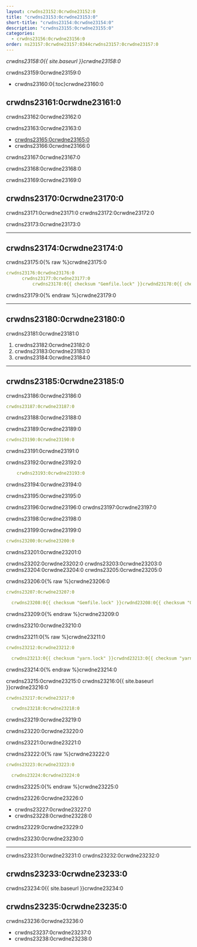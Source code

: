 ```yaml
---
layout: crwdns23152:0crwdne23152:0
title: "crwdns23153:0crwdne23153:0"
short-title: "crwdns23154:0crwdne23154:0"
description: "crwdns23155:0crwdne23155:0"
categories:
  - crwdns23156:0crwdne23156:0
order: ns23157:0crwdne23157:0344crwdns23157:0crwdne23157:0
---
```

*crwdns23158:0{{ site.baseurl }}crwdne23158:0*

crwdns23159:0crwdne23159:0

* crwdns23160:0{:toc}crwdne23160:0

## crwdns23161:0crwdne23161:0

crwdns23162:0crwdne23162:0

crwdns23163:0crwdne23163:0

* <a href="crwdns23164:0crwdne23164:0" target="_blank">crwdns23165:0crwdne23165:0</a>
* crwdns23166:0crwdne23166:0

crwdns23167:0crwdne23167:0

crwdns23168:0crwdne23168:0

crwdns23169:0crwdne23169:0

## crwdns23170:0crwdne23170:0

crwdns23171:0crwdne23171:0 crwdns23172:0crwdne23172:0

crwdns23173:0crwdne23173:0

* * *

## crwdns23174:0crwdne23174:0

crwdns23175:0{% raw %}crwdne23175:0

```yaml
crwdns23176:0crwdne23176:0
      crwdns23177:0crwdne23177:0
          crwdns23178:0{{ checksum "Gemfile.lock" }}crwdnd23178:0{{ checksum "Gemfile.lock" }}crwdnd23178:0{{ checksum "yarn.lock" }}crwdnd23178:0{{ checksum "yarn.lock" }}crwdne23178:0    
```

crwdns23179:0{% endraw %}crwdne23179:0

* * *

## crwdns23180:0crwdne23180:0

crwdns23181:0crwdne23181:0

1. crwdns23182:0crwdne23182:0
2. crwdns23183:0crwdne23183:0
3. crwdns23184:0crwdne23184:0

* * *

## crwdns23185:0crwdne23185:0

crwdns23186:0crwdne23186:0

```yaml
crwdns23187:0crwdne23187:0
```

crwdns23188:0crwdne23188:0

crwdns23189:0crwdne23189:0

```yaml
crwdns23190:0crwdne23190:0
```

crwdns23191:0crwdne23191:0

crwdns23192:0crwdne23192:0

```yaml
    crwdns23193:0crwdne23193:0
```

crwdns23194:0crwdne23194:0

crwdns23195:0crwdne23195:0

crwdns23196:0crwdne23196:0 crwdns23197:0crwdne23197:0

crwdns23198:0crwdne23198:0

crwdns23199:0crwdne23199:0

```yaml
crwdns23200:0crwdne23200:0
```

crwdns23201:0crwdne23201:0

crwdns23202:0crwdne23202:0 crwdns23203:0crwdne23203:0 crwdns23204:0crwdne23204:0 crwdns23205:0crwdne23205:0

crwdns23206:0{% raw %}crwdne23206:0

```yaml
crwdns23207:0crwdne23207:0

  crwdns23208:0{{ checksum "Gemfile.lock" }}crwdnd23208:0{{ checksum "Gemfile.lock" }}crwdne23208:0
```

crwdns23209:0{% endraw %}crwdne23209:0

crwdns23210:0crwdne23210:0

crwdns23211:0{% raw %}crwdne23211:0

```yaml
crwdns23212:0crwdne23212:0

  crwdns23213:0{{ checksum "yarn.lock" }}crwdnd23213:0{{ checksum "yarn.lock" }}crwdne23213:0
```

crwdns23214:0{% endraw %}crwdne23214:0

crwdns23215:0crwdne23215:0 crwdns23216:0{{ site.baseurl }}crwdne23216:0

```yaml
crwdns23217:0crwdne23217:0

  crwdns23218:0crwdne23218:0
```

crwdns23219:0crwdne23219:0

crwdns23220:0crwdne23220:0

crwdns23221:0crwdne23221:0

crwdns23222:0{% raw %}crwdne23222:0

```yaml
crwdns23223:0crwdne23223:0

  crwdns23224:0crwdne23224:0
```

crwdns23225:0{% endraw %}crwdne23225:0

crwdns23226:0crwdne23226:0

* crwdns23227:0crwdne23227:0
* crwdns23228:0crwdne23228:0

crwdns23229:0crwdne23229:0

crwdns23230:0crwdne23230:0

* * *

crwdns23231:0crwdne23231:0 crwdns23232:0crwdne23232:0

## crwdns23233:0crwdne23233:0

crwdns23234:0{{ site.baseurl }}crwdne23234:0

## crwdns23235:0crwdne23235:0

crwdns23236:0crwdne23236:0

* crwdns23237:0crwdne23237:0
* crwdns23238:0crwdne23238:0